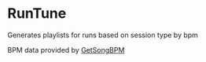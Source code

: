 # RunTune
Generates playlists for runs based on session type by bpm

BPM data provided by [GetSongBPM](getsongbpm.com)
